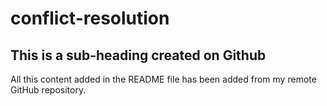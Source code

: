 # conflict-resolution

## This is a sub-heading created on Github

All this content added in the README file has been added from my remote GitHub repository.
